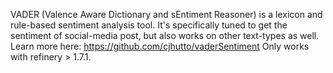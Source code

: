 VADER (Valence Aware Dictionary and sEntiment Reasoner) is a lexicon and rule-based sentiment analysis tool. It's specifically tuned to get the sentiment of social-media post, but also works on other text-types as well. Learn more here: https://github.com/cjhutto/vaderSentiment
Only works with refinery > 1.7.1.